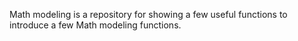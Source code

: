 Math modeling is a repository for showing a few useful functions to
introduce a few Math modeling functions.

